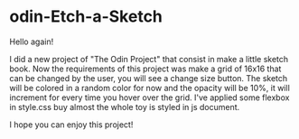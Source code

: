 # odin-Etch-a-Sketch

Hello again!

I did a new project of "The Odin Project" that consist in make a little sketch book.
Now the requirements of this project was make a grid of 16x16 that can be changed by the user, you will see a change size button.
The sketch will be colored in a random color for now and the opacity will be 10%, it will increment for every time you hover over the grid.
I've applied some flexbox in style.css buy almost the whole toy is styled in js document.

I hope you can enjoy this project!